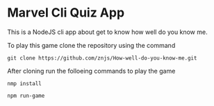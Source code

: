 # Marvel Cli Quiz App  

This is a NodeJS cli app about get to know how well do you know me.  

To play this game clone the repository using the command  

`git clone https://github.com/znjs/How-well-do-you-know-me.git`

After cloning run the folloeing commands to play the game

`nmp install`  

`npm run-game`
